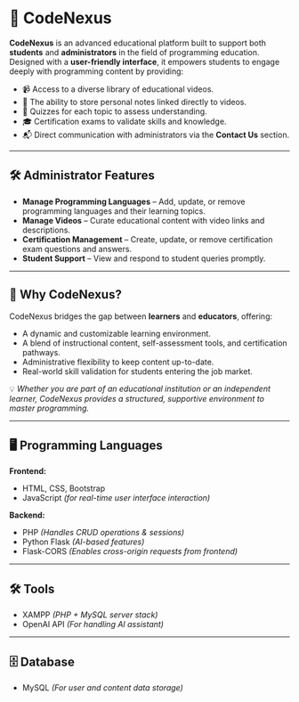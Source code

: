 # 🚀 CodeNexus

**CodeNexus** is an advanced educational platform built to support both **students** and **administrators** in the field of programming education.  
Designed with a **user-friendly interface**, it empowers students to engage deeply with programming content by providing:

- 📹 Access to a diverse library of educational videos.  
- 📝 The ability to store personal notes linked directly to videos.  
- 🧠 Quizzes for each topic to assess understanding.  
- 🎓 Certification exams to validate skills and knowledge.  
- 📬 Direct communication with administrators via the **Contact Us** section.  

---

## 🛠 Administrator Features

- **Manage Programming Languages** – Add, update, or remove programming languages and their learning topics.  
- **Manage Videos** – Curate educational content with video links and descriptions.  
- **Certification Management** – Create, update, or remove certification exam questions and answers.  
- **Student Support** – View and respond to student queries promptly.  

---

## 🌟 Why CodeNexus?

CodeNexus bridges the gap between **learners** and **educators**, offering:

- A dynamic and customizable learning environment.  
- A blend of instructional content, self-assessment tools, and certification pathways.  
- Administrative flexibility to keep content up-to-date.  
- Real-world skill validation for students entering the job market.  

💡 *Whether you are part of an educational institution or an independent learner, CodeNexus provides a structured, supportive environment to master programming.*

---


## 🖥️ Programming Languages

**Frontend:**
- HTML, CSS, Bootstrap  
- JavaScript *(for real-time user interface interaction)*  

**Backend:**
- PHP *(Handles CRUD operations & sessions)*  
- Python Flask *(AI-based features)*  
- Flask-CORS *(Enables cross-origin requests from frontend)*  

---

## 🛠️ Tools
- XAMPP *(PHP + MySQL server stack)*  
- OpenAI API *(For handling AI assistant)*  

---

## 🗄️ Database
- MySQL *(For user and content data storage)*  





